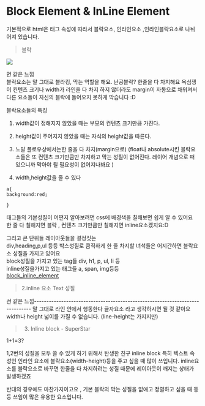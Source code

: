 # Block Element & InLine Element

기본적으로 html은 태그 속성에 따라서 블락요소, 인라인요소 ,인라인블락요소로 나뉘어져 있습니다.

> 블락

![](https://blogfiles.pstatic.net/MjAxNzAxMzFfMTEw/MDAxNDg1Nzg4OTMyNjE4.PkD8jxV-EKFxFT5y0U0TZspSsKzX-CtFB0htUwGWUMgg.cfhf16MaXTUjJzncZfBeZUq4FDz0sbl0Waj5pcrUDH8g.PNG.lyhy0310/%EA%B7%B8%EB%A6%BC4.png)

면 같은 느낌 </br>
블락요소는 말 그대로 블라킹, 막는 역할을 해요. 난공블락?
한줄을 다 차지해요 욕심쟁이 컨텐츠 크기나 width가 라인을 다 차지 하지 않더라도 margin이 자동으로 채워져서 다른 요소들이 자신의 블락에 들어오지 못하게 막습니다 :D

블락요소들의 특징

1. width값이 정해지지 않았을 때는  부모의 컨텐츠 크기만큼 가진다.

1. height값이 주어지지 않았을 때는 자식의 height값을 따른다.
1. 노말 플로우상에서는한 줄을 다 차지(margin으로)
    (float나 absolute시킨 블락요소들은 또 컨텐츠 크기만큼만 차지하고 막는 성질이 없어진다.
      레이어 개념으로 떠 있으니까 막아야 될 필요성이 없어지나봐요 )
1. width,height값을 줄 수 있다

```
a{
background:red;

}
```

태그들의 기본성질이 어떤지 알아보려면 css에 배경색을 칠해보면 쉽게 알 수 있어요 </br>
한 줄 다 칠해지면 블락 , 컨텐츠 크기만큼만 칠해지면 inline요소겠지요:D

그리고 큰 단위들 레이아웃들을 결정짓는 </br>
div,heading,p,ul 등등  박스성질로 큼직하게 한 줄 차지할 녀석들은 어지간하면 블락요소 성질을 가지고 있어요 </br>
block성질을 가지고 있는 tag들 div, h1, p, ul, li 등</br>
inline성질을가지고 있는 태그들 a, span, img등등 </br>
[block_inline_element](http://www.w3schools.com/html/html_blocks.asp)

> 2.inline 요소 Text 성질

선 같은 느낌-----------------------------------------------------------------------------
말 그대로 라인 안에서 행동한다 글자요소 라고 생각하시면 될 것 같아요 width나 height 넓이를 가질 수 없습니다.
(line-height는 가지지만)



> 3. Inline block - SuperStar

1+1=3?

1,2번의 성질을 모두 쓸 수 있게 하기 위해서 탄생한 친구 inline block 
특히 텍스트 속성인 인라인 요소에  블락요소(width-height)등을 주고 싶을 때
많이 쓰입니다. inline요소를 
블락요소로 바꾸면 한줄을 다 차지하려는 성질 때문에 레이아웃이 깨지는 상태가 발생하겠죠

반대의 경우에도 마찬가지이고요 , 기본 블락의 막는 성질을 없애고 정렬하고 싶을 때 등등 쓰임이 많은 유용한 요소입니다.